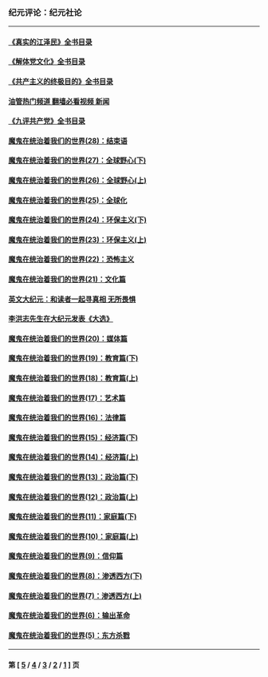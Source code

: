 ### 纪元评论：纪元社论
---
#### [《真实的江泽民》全书目录](../../pages/nsc422/n13721399.md?10190330) 
#### [《解体党文化》全书目录](../../pages/nsc422/n13721157.md?10190330) 
#### [《共产主义的终极目的》全书目录](../../pages/nsc422/n13721048.md?10190330) 
#### [油管热门频道 翻墙必看视频 新闻](ok?10190330)
#### [《九评共产党》全书目录](../../pages/nsc422/n13708085.md?10190330) 
#### [魔鬼在统治着我们的世界(28)：结束语](../../pages/nsc422/n10936246.md?10190330) 
#### [魔鬼在统治着我们的世界(27)：全球野心(下)](../../pages/nsc422/n10928319.md?10190330) 
#### [魔鬼在统治着我们的世界(26)：全球野心(上)](../../pages/nsc422/n10900318.md?10190330) 
#### [魔鬼在统治着我们的世界(25)：全球化](../../pages/nsc422/n10788205.md?10190330) 
#### [魔鬼在统治着我们的世界(24)：环保主义(下)](../../pages/nsc422/n10695307.md?10190330) 
#### [魔鬼在统治着我们的世界(23)：环保主义(上)](../../pages/nsc422/n10688613.md?10190330) 
#### [魔鬼在统治着我们的世界(22)：恐怖主义](../../pages/nsc422/n10614727.md?10190330) 
#### [魔鬼在统治着我们的世界(21)：文化篇](../../pages/nsc422/n10597706.md?10190330) 
#### [英文大纪元：和读者一起寻真相 无所畏惧](../../pages/nsc422/n12542027.md?10190330) 
#### [李洪志先生在大纪元发表《大选》](../../pages/nsc422/n12534746.md?10190330) 
#### [魔鬼在统治着我们的世界(20)：媒体篇](../../pages/nsc422/n10586579.md?10190330) 
#### [魔鬼在统治着我们的世界(19)：教育篇(下)](../../pages/nsc422/n10564808.md?10190330) 
#### [魔鬼在统治着我们的世界(18)：教育篇(上)](../../pages/nsc422/n10526970.md?10190330) 
#### [魔鬼在统治着我们的世界(17)：艺术篇](../../pages/nsc422/n10499093.md?10190330) 
#### [魔鬼在统治着我们的世界(16)：法律篇](../../pages/nsc422/n10485969.md?10190330) 
#### [魔鬼在统治着我们的世界(15)：经济篇(下)](../../pages/nsc422/n10469975.md?10190330) 
#### [魔鬼在统治着我们的世界(14)：经济篇(上)](../../pages/nsc422/n10457370.md?10190330) 
#### [魔鬼在统治着我们的世界(13)：政治篇(下)](../../pages/nsc422/n10448270.md?10190330) 
#### [魔鬼在统治着我们的世界(12)：政治篇(上)](../../pages/nsc422/n10444576.md?10190330) 
#### [魔鬼在统治着我们的世界(11)：家庭篇(下)](../../pages/nsc422/n10440961.md?10190330) 
#### [魔鬼在统治着我们的世界(10)：家庭篇(上)](../../pages/nsc422/n10435448.md?10190330) 
#### [魔鬼在统治着我们的世界(9)：信仰篇](../../pages/nsc422/n10432159.md?10190330) 
#### [魔鬼在统治着我们的世界(8)：渗透西方(下)](../../pages/nsc422/n10429603.md?10190330) 
#### [魔鬼在统治着我们的世界(7)：渗透西方(上)](../../pages/nsc422/n10426013.md?10190330) 
#### [魔鬼在统治着我们的世界(6)：输出革命](../../pages/nsc422/n10421536.md?10190330) 
#### [魔鬼在统治着我们的世界(5)：东方杀戮](../../pages/nsc422/n10417707.md?10190330) 

---
#### 第 [ [5](./5.md?10190330) / [4](./4.md?10190330) / [3](./3.md?10190330) / [2](./2.md?10190330) / [1](./1.md?10190330) ] 页
